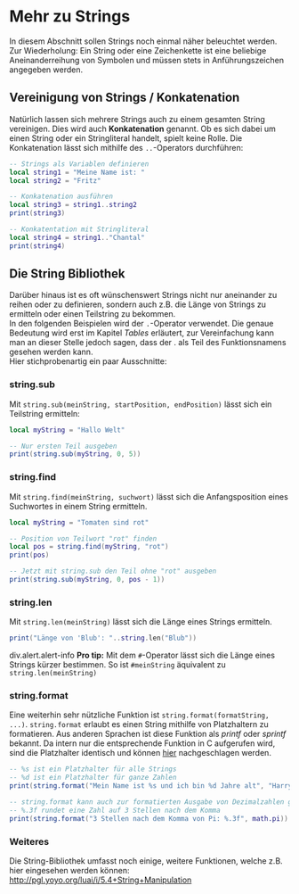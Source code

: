 # Mehr zu Strings
In diesem Abschnitt sollen Strings noch einmal näher beleuchtet werden.   
Zur Wiederholung: Ein String oder eine Zeichenkette ist eine beliebige Aneinanderreihung von Symbolen und
müssen stets in Anführungszeichen angegeben werden.

## Vereinigung von Strings / Konkatenation
Natürlich lassen sich mehrere Strings auch zu einem gesamten String vereinigen. Dies wird auch __Konkatenation__ genannt.
Ob es sich dabei um einen String oder ein Stringliteral handelt, spielt keine Rolle. Die Konkatenation lässt sich mithilfe des `..`-Operators durchführen:
    
~~~~~~~~~~~~~~~~~~~~~~~~~~~~~~~~~~~~~~~~~~~~lua
-- Strings als Variablen definieren
local string1 = "Meine Name ist: "
local string2 = "Fritz"

-- Konkatenation ausführen
local string3 = string1..string2
print(string3)

-- Konkatentation mit Stringliteral
local string4 = string1.."Chantal"
print(string4)
~~~~~~~~~~~~~~~~~~~~~~~~~~~~~~~~~~~~~~~~~~~~

## Die String Bibliothek
Darüber hinaus ist es oft wünschenswert Strings nicht nur aneinander zu reihen oder zu definieren, sondern auch z.B. die Länge von Strings zu ermitteln oder einen Teilstring zu bekommen.   
In den folgenden Beispielen wird der `.`-Operator verwendet. Die genaue Bedeutung wird erst im Kapitel *Tables* erläutert, zur Vereinfachung kann man an dieser Stelle jedoch sagen,
dass der . als Teil des Funktionsnamens gesehen werden kann.   
Hier stichprobenartig ein paar Ausschnitte:
    
### string.sub
Mit `string.sub(meinString, startPosition, endPosition)` lässt sich ein Teilstring ermitteln:

~~~~~~~~~~~~~~~~~~~~~~~~~~~~~~~~~~~~~~~~~~~~~~~~~~~~lua
local myString = "Hallo Welt"

-- Nur ersten Teil ausgeben
print(string.sub(myString, 0, 5))
~~~~~~~~~~~~~~~~~~~~~~~~~~~~~~~~~~~~~~~~~~~~~~~~~~~~

### string.find
Mit `string.find(meinString, suchwort)` lässt sich die Anfangsposition eines Suchwortes in einem String ermitteln.

~~~~~~~~~~~~~~~~~~~~~~~~~~~~~~~~~~~~~~~~~~~~~~~~~~~~lua
local myString = "Tomaten sind rot"

-- Position von Teilwort "rot" finden
local pos = string.find(myString, "rot")
print(pos)

-- Jetzt mit string.sub den Teil ohne "rot" ausgeben
print(string.sub(myString, 0, pos - 1))
~~~~~~~~~~~~~~~~~~~~~~~~~~~~~~~~~~~~~~~~~~~~~~~~~~~~

### string.len
Mit `string.len(meinString)` lässt sich die Länge eines Strings ermitteln.

~~~~~~~~~~~~~~~~~~~~~~~~~~~~~~~~~~~~~~~~~~~~~~~~~lua
print("Länge von 'Blub': "..string.len("Blub"))
~~~~~~~~~~~~~~~~~~~~~~~~~~~~~~~~~~~~~~~~~~~~~~~~~

  div.alert.alert-info
    <strong>Pro tip:</strong> Mit dem `#`-Operator lässt sich die Länge eines Strings kürzer bestimmen. So ist `#meinString` äquivalent zu `string.len(meinString)`

### string.format
Eine weiterhin sehr nützliche Funktion ist `string.format(formatString, ...)`. `string.format` erlaubt es einen String mithilfe von Platzhaltern zu formatieren.
Aus anderen Sprachen ist diese Funktion als *printf* oder *sprintf* bekannt.
Da intern nur die entsprechende Funktion in C aufgerufen wird, sind die Platzhalter identisch und können [hier](http://www.cplusplus.com/reference/cstdio/printf/) nachgeschlagen werden.
    
~~~~~~~~~~~~~~~~~~~~~~~~~~~~~~~~~~~~~~~~~~~~~~~~~~~~~~~~~~~~~~~~~~~~~~lua
-- %s ist ein Platzhalter für alle Strings
-- %d ist ein Platzhalter für ganze Zahlen
print(string.format("Mein Name ist %s und ich bin %d Jahre alt", "Harry", "99"))

-- string.format kann auch zur formatierten Ausgabe von Dezimalzahlen genutzt werden
-- %.3f rundet eine Zahl auf 3 Stellen nach dem Komma
print(string.format("3 Stellen nach dem Komma von Pi: %.3f", math.pi))
~~~~~~~~~~~~~~~~~~~~~~~~~~~~~~~~~~~~~~~~~~~~~~~~~~~~~~~~~~~~~~~~~~~~~~

### Weiteres
Die String-Bibliothek umfasst noch einige, weitere Funktionen, welche z.B. hier eingesehen werden können: http://pgl.yoyo.org/luai/i/5.4+String+Manipulation
